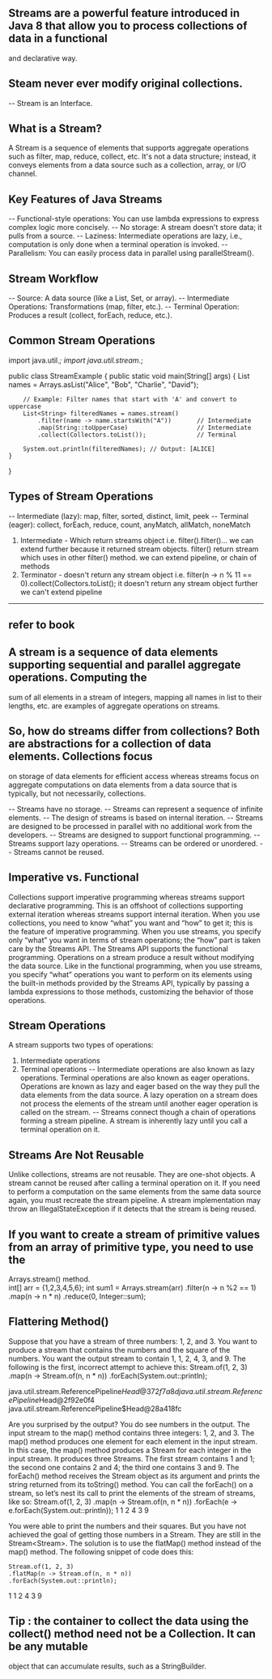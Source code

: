## Streams are a powerful feature introduced in Java 8 that allow you to process collections of data in a functional 
   and declarative way. 
   ## Steam never ever modify original collections.
   -- Stream is an Interface.
## What is a Stream?
   A Stream is a sequence of elements that supports aggregate operations such as filter, map, reduce, collect, etc. 
   It's not a data structure; instead, it conveys elements from a data source such as a collection, array, or I/O channel.

## Key Features of Java Streams
-- Functional-style operations: You can use lambda expressions to express complex logic more concisely.
-- No storage: A stream doesn't store data; it pulls from a source.
-- Laziness: Intermediate operations are lazy, i.e., computation is only done when a terminal operation is invoked.
-- Parallelism: You can easily process data in parallel using parallelStream().

## Stream Workflow
-- Source: A data source (like a List, Set, or array).
-- Intermediate Operations: Transformations (map, filter, etc.).
-- Terminal Operation: Produces a result (collect, forEach, reduce, etc.).

## Common Stream Operations
import java.util.*;
import java.util.stream.*;

public class StreamExample {
public static void main(String[] args) {
List<String> names = Arrays.asList("Alice", "Bob", "Charlie", "David");

        // Example: Filter names that start with 'A' and convert to uppercase
        List<String> filteredNames = names.stream()
            .filter(name -> name.startsWith("A"))       // Intermediate
            .map(String::toUpperCase)                   // Intermediate
            .collect(Collectors.toList());              // Terminal

        System.out.println(filteredNames); // Output: [ALICE]
    }
}

## Types of Stream Operations
-- Intermediate (lazy): map, filter, sorted, distinct, limit, peek
-- Terminal (eager): collect, forEach, reduce, count, anyMatch, allMatch, noneMatch

1. Intermediate - Which return streams object i.e. filter().filter()...
   we can extend further because it returned stream objects. filter() return stream which uses in other filter() method.
   we can extend pipeline, or chain of methods
2. Terminator - doesn't return any stream object
   i.e. filter(n -> n % 11 == 0).collect(Collectors.toList();
   it doesn't return any stream object further
   we can't extend pipeline

------------------------------------------------------------------------------------------------------------
## refer to book
## A stream is a sequence of data elements supporting sequential and parallel aggregate operations. Computing the
   sum of all elements in a stream of integers, mapping all names in list to their lengths, etc. are examples of aggregate
   operations on streams.
## So, how do streams differ from collections? Both are abstractions for a collection of data elements. Collections focus
   on storage of data elements for efficient access whereas streams focus on aggregate computations on data elements from
   a data source that is typically, but not necessarily, collections.

-- Streams have no storage.
-- Streams can represent a sequence of infinite elements.
-- The design of streams is based on internal iteration.
-- Streams are designed to be processed in parallel with no additional work from the developers.
-- Streams are designed to support functional programming. 
-- Streams support lazy operations.
-- Streams can be ordered or unordered.
-- Streams cannot be reused.

## Imperative vs. Functional
Collections support imperative programming whereas streams support declarative programming. This is an offshoot
of collections supporting external iteration whereas streams support internal iteration. When you use collections,
you need to know “what” you want and “how” to get it; this is the feature of imperative programming. When you
use streams, you specify only “what” you want in terms of stream operations; the “how” part is taken care by the
Streams API. The Streams API supports the functional programming. Operations on a stream produce a result without
modifying the data source. Like in the functional programming, when you use streams, you specify “what” operations
you want to perform on its elements using the built-in methods provided by the Streams API, typically by passing a
lambda expressions to those methods, customizing the behavior of those operations.

## Stream Operations
A stream supports two types of operations:
1. Intermediate operations
2. Terminal operations
-- Intermediate operations are also known as lazy operations. Terminal operations are also known as eager
   operations. Operations are known as lazy and eager based on the way they pull the data elements from the data
   source. A lazy operation on a stream does not process the elements of the stream until another eager operation is
   called on the stream.
-- Streams connect though a chain of operations forming a stream pipeline. A stream is inherently lazy until you
   call a terminal operation on it.
## Streams Are Not Reusable
 Unlike collections, streams are not reusable. They are one-shot objects. A stream cannot be reused after calling a
 terminal operation on it. If you need to perform a computation on the same elements from the same data source
 again, you must recreate the stream pipeline. A stream implementation may throw an IllegalStateException if it
 detects that the stream is being reused.
 
## If you want to create a stream of primitive values from an array of primitive type, you need to use the 
Arrays.stream() method.  
int[] arr = {1,2,3,4,5,6};
int sum1 = Arrays.stream(arr)
         .filter(n -> n %2 == 1)
         .map(n -> n * n)
         .reduce(0, Integer::sum);

## Flattering Method()
Suppose that you have a stream of three numbers: 1, 2, and 3. You want to produce a stream that contains the numbers 
and the square of the numbers. You want the output stream to contain 1, 1, 2, 4, 3, and 9. The following is the first, 
incorrect attempt to achieve this:
    Stream.of(1, 2, 3)
    .map(n -> Stream.of(n, n * n))
    .forEach(System.out::println);

java.util.stream.ReferencePipeline$Head@372f7a8d
java.util.stream.ReferencePipeline$Head@2f92e0f4
java.util.stream.ReferencePipeline$Head@28a418fc

Are you surprised by the output? You do see numbers in the output. The input stream to the map() method
contains three integers: 1, 2, and 3. The map() method produces one element for each element in the input stream.
In this case, the map() method produces a Stream<Integer> for each integer in the input stream. It produces three
Stream<Integer>s. The first stream contains 1 and 1; the second one contains 2 and 4; the third one contains 3 and 9.
The forEach() method receives the Stream<Integer> object as its argument and prints the string returned from its
toString() method. You can call the forEach() on a stream, so let’s nest its call to print the elements of the stream of
streams, like so:
    Stream.of(1, 2, 3)
    .map(n -> Stream.of(n, n * n))
    .forEach(e -> e.forEach(System.out::println));
1
1
2
4
3
9

You were able to print the numbers and their squares. But you have not achieved the goal of getting those
numbers in a Stream<Integer>. They are still in the Stream<Stream<Integer>>. The solution is to use the flatMap()
method instead of the map() method. The following snippet of code does this:

    Stream.of(1, 2, 3)
    .flatMap(n -> Stream.of(n, n * n))
    .forEach(System.out::println);
1
1
2
4
3
9

## Tip : the container to collect the data using the collect() method need not be a Collection. It can be any mutable
object that can accumulate results, such as a StringBuilder.